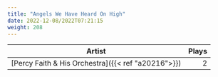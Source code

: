 ```yaml
---
title: "Angels We Have Heard On High"
date: 2022-12-08/2022T07:21:15
weight: 208
---
```




 Artist | Plays 
----- | -----:
[Percy Faith & His Orchestra]({{< ref "a20216">}}) | 2
